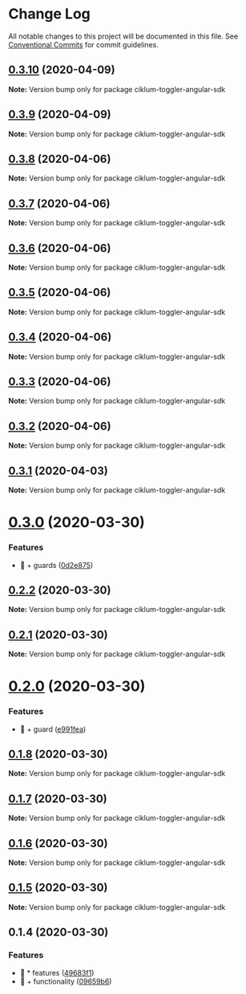 # Change Log

All notable changes to this project will be documented in this file.
See [Conventional Commits](https://conventionalcommits.org) for commit guidelines.

## [0.3.10](https://github.com/ciklum-digital/ciklum-toggler-angular-sdk/compare/v0.3.9...v0.3.10) (2020-04-09)

**Note:** Version bump only for package ciklum-toggler-angular-sdk





## [0.3.9](https://github.com/ciklum-digital/ciklum-toggler-angular-sdk/compare/v0.3.8...v0.3.9) (2020-04-09)

**Note:** Version bump only for package ciklum-toggler-angular-sdk





## [0.3.8](https://github.com/ciklum-digital/ciklum-toggler-angular-sdk/compare/v0.3.7...v0.3.8) (2020-04-06)

**Note:** Version bump only for package ciklum-toggler-angular-sdk





## [0.3.7](https://github.com/ciklum-digital/ciklum-toggler-angular-sdk/compare/v0.3.6...v0.3.7) (2020-04-06)

**Note:** Version bump only for package ciklum-toggler-angular-sdk





## [0.3.6](https://github.com/ciklum-digital/ciklum-toggler-angular-sdk/compare/v0.3.5...v0.3.6) (2020-04-06)

**Note:** Version bump only for package ciklum-toggler-angular-sdk





## [0.3.5](https://github.com/ciklum-digital/ciklum-toggler-angular-sdk/compare/v0.3.4...v0.3.5) (2020-04-06)

**Note:** Version bump only for package ciklum-toggler-angular-sdk





## [0.3.4](https://github.com/ciklum-digital/ciklum-toggler-angular-sdk/compare/v0.3.3...v0.3.4) (2020-04-06)

**Note:** Version bump only for package ciklum-toggler-angular-sdk





## [0.3.3](https://github.com/ciklum-digital/ciklum-toggler-angular-sdk/compare/v0.3.2...v0.3.3) (2020-04-06)

**Note:** Version bump only for package ciklum-toggler-angular-sdk





## [0.3.2](https://github.com/ciklum-digital/ciklum-toggler-angular-sdk/compare/v0.3.1...v0.3.2) (2020-04-06)

**Note:** Version bump only for package ciklum-toggler-angular-sdk





## [0.3.1](https://github.com/ciklum-digital/ciklum-toggler-angular-sdk/compare/v0.3.0...v0.3.1) (2020-04-03)

**Note:** Version bump only for package ciklum-toggler-angular-sdk





# [0.3.0](https://github.com/ciklum-digital/ciklum-toggler-angular-sdk/compare/v0.2.2...v0.3.0) (2020-03-30)


### Features

* 🎸 + guards ([0d2e875](https://github.com/ciklum-digital/ciklum-toggler-angular-sdk/commit/0d2e875abfe99753a60202c4bf05d76d531cddc0))





## [0.2.2](https://github.com/ciklum-digital/ciklum-toggler-angular-sdk/compare/v0.2.1...v0.2.2) (2020-03-30)

**Note:** Version bump only for package ciklum-toggler-angular-sdk





## [0.2.1](https://github.com/ciklum-digital/ciklum-toggler-angular-sdk/compare/v0.2.0...v0.2.1) (2020-03-30)

**Note:** Version bump only for package ciklum-toggler-angular-sdk





# [0.2.0](https://github.com/ciklum-digital/ciklum-toggler-angular-sdk/compare/v0.1.8...v0.2.0) (2020-03-30)


### Features

* 🎸 + guard ([e991fea](https://github.com/ciklum-digital/ciklum-toggler-angular-sdk/commit/e991fea70a7a650ad04b8b3753f71451fb53b23c))





## [0.1.8](https://github.com/ciklum-digital/ciklum-toggler-angular-sdk/compare/v0.1.7...v0.1.8) (2020-03-30)

**Note:** Version bump only for package ciklum-toggler-angular-sdk





## [0.1.7](https://github.com/ciklum-digital/ciklum-toggler-angular-sdk/compare/v0.1.6...v0.1.7) (2020-03-30)

**Note:** Version bump only for package ciklum-toggler-angular-sdk





## [0.1.6](https://github.com/ciklum-digital/ciklum-toggler-angular-sdk/compare/v0.1.5...v0.1.6) (2020-03-30)

**Note:** Version bump only for package ciklum-toggler-angular-sdk





## [0.1.5](https://github.com/ciklum-digital/ciklum-toggler-angular-sdk/compare/v0.1.4...v0.1.5) (2020-03-30)

**Note:** Version bump only for package ciklum-toggler-angular-sdk





## 0.1.4 (2020-03-30)


### Features

* 🎸 * features ([49683f1](https://github.com/ciklum-digital/ciklum-toggler-angular-sdk/commit/49683f19ab9ca35a7d6b679f0b901392f88b2fb2))
* 🎸 + functionality ([09659b6](https://github.com/ciklum-digital/ciklum-toggler-angular-sdk/commit/09659b6d2b627318cdb9e9acda1acafaf7ff0d39))
